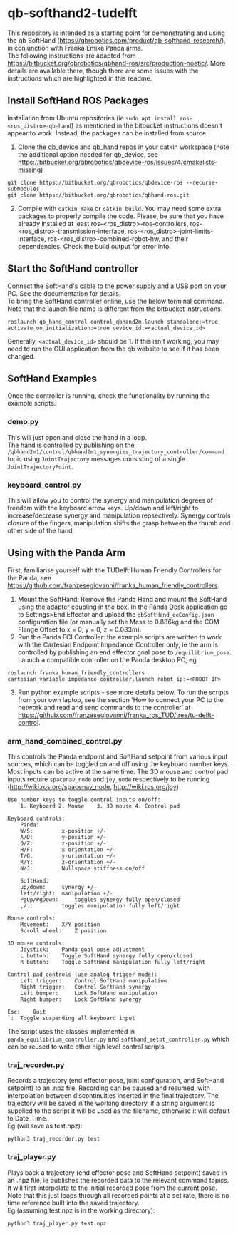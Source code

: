 # qb-softhand2-tudelft

This repository is intended as a starting point for demonstrating and using the qb SoftHand (https://qbrobotics.com/product/qb-softhand-research/), in conjunction with Franka Emika Panda arms. \
The following instructions are adapted from https://bitbucket.org/qbrobotics/qbhand-ros/src/production-noetic/. More details are available there, though  there are some issues with the instructions which are highlighted in this readme. 
## Install SoftHand ROS Packages
Installation from Ubuntu repositories (ie `sudo apt install ros-<ros_distro>-qb-hand`) as mentioned in the bitbucket instructions doesn't appear to work. Instead, the packages can be installed from source:
1. Clone the qb_device and qb_hand repos in your catkin workspace (note the additional option needed for qb_device, see https://bitbucket.org/qbrobotics/qbdevice-ros/issues/4/cmakelists-missing)
```
git clone https://bitbucket.org/qbrobotics/qbdevice-ros --recurse-submodules
git clone https://bitbucket.org/qbrobotics/qbhand-ros.git
```
2. Compile with `catkin_make` or `catkin build`. You may need some extra packages to properly compile the code. Please, be sure that you have already installed at least ros-<ros_distro>-ros-controllers, ros-<ros_distro>-transmission-interface, ros-<ros_distro>-joint-limits-interface, ros-<ros_distro>-combined-robot-hw, and their dependencies. Check the build output for error info.

## Start the SoftHand controller
Connect the SoftHand's cable to the power supply and a USB port on your PC. See the documentation for details. \
To bring the SoftHand controller online, use the below terminal command. Note that the launch file name is different from the bitbucket instructions.
```
roslaunch qb_hand_control control_qbhand2m.launch standalone:=true activate_on_initialization:=true device_id:=<actual_device_id>
```
Generally, `<actual_device_id>` should be 1. If this isn't working, you may need to run the GUI application from the qb website to see if it has been changed.

## SoftHand Examples
Once the controller is running, check the functionality by running the example scripts.
### demo.py
This will just open and close the hand in a loop. \
The hand is controlled by publishing on the `/qbhand2m1/control/qbhand2m1_synergies_trajectory_controller/command` topic using `JointTrajectory` messages consisting of a single `JointTrajectoryPoint`.
### keyboard_control.py
This will allow you to control the synergy and manipulation degrees of freedom with the keyboard arrow keys. Up/down and left/right to increase/decrease synergy and manipulation repsectively. Synergy controls closure of the fingers, manipulation shifts the grasp between the thumb and other side of the hand.

## Using with the Panda Arm
First, familiarise yourself with the TUDelft Human Friendly Controllers for the Panda, see https://github.com/franzesegiovanni/franka_human_friendly_controllers. 
1. Mount the SoftHand: Remove the Panda Hand and mount the SoftHand using the adapter coupling in the box. In the Panda Desk application go to Settings>End Effector and upload the `qbSoftHand_eeConfig.json` configuration file (or manually set the Mass to 0.886kg and the COM Flange Offset to x = 0, y = 0, z = 0.083m).
2. Run the Panda FCI Controller: the example scripts are written to work with the Cartesian Endpoint Impedance Controller only, ie the arm is controlled by publishing an end effector goal pose to `/equilibrium_pose`. Launch a compatible controller on the Panda desktop PC, eg
```
roslaunch franka_human_friendly_controllers cartesian_variable_impedance_controller.launch robot_ip:=<ROBOT_IP>
```
3. Run python example scripts - see more details below. To run the scripts from your own laptop, see the section 'How to connect your PC to the network and read and send commands to the controller' at https://github.com/franzesegiovanni/franka_ros_TUD/tree/tu-delft-control. 

### arm_hand_combined_control.py
This controls the Panda endpoint and SoftHand setpoint from various input sources, which can be toggled on and off using the keyboard number keys. Most inputs can be active at the same time. The 3D mouse and control pad inputs require `spacenav_node` and `joy_node` respectively to be running (http://wiki.ros.org/spacenav_node, http://wiki.ros.org/joy)
```
Use number keys to toggle control inputs on/off:
	1. Keyboard	2. Mouse	3. 3D mouse	4. Control pad

Keyboard controls:
	Panda:
	W/S:		 x-position +/-
	A/D:		 y-position +/-
	Q/Z:		 z-position +/-
	H/F:		 x-orientation +/-
	T/G:		 y-orientation +/-
	R/Y:		 z-orientation +/-
	N/J:		 Nullspace stiffness on/off

	SoftHand:
	up/down:	 synergy +/-
	left/right:	 manipulation +/-
	PgUp/PgDown:	 toggles synergy fully open/closed
	,/.:		 toggles manipulation fully left/right

Mouse controls:
	Movement:	 X/Y position
	Scroll wheel: 	 Z position

3D mouse controls:
	Joystick:	 Panda goal pose adjustment
	L button:	 Toggle SoftHand synergy fully open/closed
	R button:	 Toggle SoftHand manipulation fully left/right

Control pad controls (use analog trigger mode):
	Left trigger:	 Control SoftHand manipulation
	Right trigger:	 Control SoftHand synergy
	Left bumper:	 Lock SoftHand manipulation
	Right bumper:	 Lock SoftHand synergy

Esc:	Quit
`:	Toggle suspending all keyboard input
```
The script uses the classes implemented in `panda_equilibrium_controller.py` and `softhand_setpt_controller.py` which can be reused to write other high level control scripts.
### traj_recorder.py
Records a trajectory (end effector pose, joint configuration, and SoftHand setpoint) to an .npz file. Recording can be paused and resumed, with interpolation between discontinuities inserted in the final trajectory. The trajectory will be saved in the working directory, if a string argument is supplied to the script it will be used as the filename, otherwise it will default to Date_Time. \
Eg (will save as test.npz):
```
python3 traj_recorder.py test
```
### traj_player.py
Plays back a trajectory (end effector pose and SoftHand setpoint) saved in an .npz file, ie publishes the recorded data to the relevant command topics. It will first interpolate to the initial recorded pose from the current pose. Note that this just loops through all recorded points at a set rate, there is no time reference built into the saved trajectory. \
Eg (assuming test.npz is in the working directory):
```
python3 traj_player.py test.npz
```
